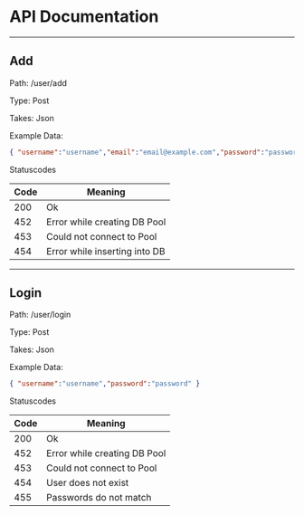 # API Documentation

---

## Add

Path: /user/add

Type: Post

Takes: Json

Example Data:

```json
{ "username":"username","email":"email@example.com","password":"passwordhash" }
```

Statuscodes

| Code | Meaning                       |
| ---- | ----------------------------- |
| 200  | Ok                            |
| 452  | Error while creating DB Pool  |
| 453  | Could not connect to Pool     |
| 454  | Error while inserting into DB |

---

## Login

Path: /user/login

Type: Post

Takes: Json

Example Data:

```json
{ "username":"username","password":"password" }
```

Statuscodes

| Code | Meaning                      |
| ---- | ---------------------------- |
| 200  | Ok                           |
| 452  | Error while creating DB Pool |
| 453  | Could not connect to Pool    |
| 454  | User does not exist          |
| 455  | Passwords do not match       |